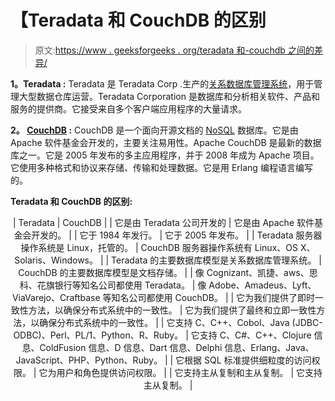 # 【Teradata 和 CouchDB 的区别

> 原文:[https://www . geeksforgeeks . org/teradata 和-couchdb 之间的差异/](https://www.geeksforgeeks.org/difference-between-teradata-and-couchdb/)

**1。Teradata :**
Teradata 是 Teradata Corp .生产的[关系数据库管理系统](https://www.geeksforgeeks.org/rdbms-full-form/)，用于管理大型数据仓库运营。Teradata Corporation 是数据库和分析相关软件、产品和服务的提供商。它接受来自多个客户端应用程序的大量请求。

**2。 [CouchDB](https://www.geeksforgeeks.org/couchdb/) :**
CouchDB 是一个面向开源文档的 [NoSQL](https://www.geeksforgeeks.org/introduction-to-nosql/) 数据库。它是由 Apache 软件基金会开发的，主要关注易用性。Apache CouchDB 是最新的数据库之一。它是 2005 年发布的多主应用程序，并于 2008 年成为 Apache 项目。它使用多种格式和协议来存储、传输和处理数据。它是用 Erlang 编程语言编写的。

**Teradata 和 CouchDB 的区别:**

<center>

| Teradata | CouchDB |
| 它是由 Teradata 公司开发的 | 它是由 Apache 软件基金会开发的。 |
| 它于 1984 年发行。 | 它于 2005 年发布。 |
| Teradata 服务器操作系统是 Linux，托管的。 | CouchDB 服务器操作系统有 Linux、OS X、Solaris、Windows。 |
| Teradata 的主要数据库模型是关系数据库管理系统。 | CouchDB 的主要数据库模型是文档存储。 |
| 像 Cognizant、凯捷、aws、思科、花旗银行等知名公司都使用 Teradata。 | 像 Adobe、Amadeus、Lyft、ViaVarejo、Craftbase 等知名公司都使用 CouchDB。 |
| 它为我们提供了即时一致性方法，以确保分布式系统中的一致性。 | 它为我们提供了最终和立即一致性方法，以确保分布式系统中的一致性。 |
| 它支持 C、C++、Cobol、Java (JDBC-ODBC)、Perl、PL/1、Python、R、Ruby。 | 它支持 C、C#、C++、Clojure 信息、ColdFusion 信息、D 信息、Dart 信息、Delphi 信息、Erlang、Java、JavaScript、PHP、Python、Ruby。 |
| 它根据 SQL 标准提供细粒度的访问权限。 | 它为用户和角色提供访问权限。 |
| 它支持主从复制和主从复制。 | 它支持主从复制。 |

</center>